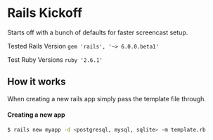 # Rails Kickoff
Starts off with a bunch of defaults for faster screencast setup.

Tested Rails Version 
`gem 'rails', '~> 6.0.0.beta1'`

Test Ruby Versions
`ruby '2.6.1'`

## How it works
When creating a new rails app simply pass the template file through.

#### Creating a new app

```bash
$ rails new myapp -d <postgresql, mysql, sqlite> -m template.rb
```
